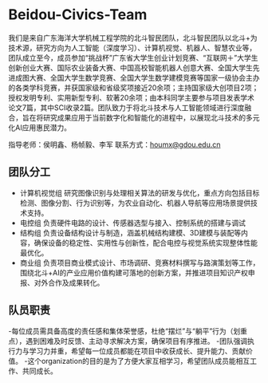 # Beidou-Civics-Team
我们是来自广东海洋大学机械工程学院的北斗智民团队，北斗智民团队以北斗+为技术源，研究方向为人工智能（深度学习）、计算机视觉、机器人、智慧农业等，团队成立至今，成员参加“挑战杯”广东省大学生创业计划竞赛、“互联网＋”大学生创新创业大赛、国际农业装备大赛、中国高校智能机器人创意大赛、全国大学生先进成图大赛、全国大学生数学竞赛、全国大学生数学建模竞赛等国家一级协会主办的各类学科竞赛，并获国家级和省级奖项接近20余项；主持国家级大创项目2项；授权发明专利、实用新型专利、软著20余项；由本科同学主要参与项目发表学术论文7篇，其中SCI收录2篇。团队致力于将北斗技术与人工智能领域进行深度融合，旨在将研究成果应用于当前数字化和智能化的进程中，以展现北斗技术的多元化AI应用惠民潜力。

指导老师：侯明鑫、杨帧毅、李军
联系方式：houmx@gdou.edu.cn

## 团队分工
- 计算机视觉组
  研究图像识别与处理相关算法的研发与优化，重点方向包括目标检测、图像分割、行为识别等，为农业自动化、机器人导航等应用场景提供技术支持。
- 电控组
  负责硬件电路的设计、传感器选型与接入、控制系统的搭建与调试
- 结构组
  负责设备结构设计与制造，涵盖机械结构建模、3D建模与装配等内容，确保设备的稳定性、实用性与创新性，配合电控与视觉系统实现整体性能最优化。
- 商业组
  负责项目商业模式设计、市场调研、竞赛材料撰写与路演策划等工作，围绕北斗+AI的产业应用价值构建可落地的创新方案，并推进项目知识产权申报、对外合作及成果转化。

## 队员职责
 -每位成员需具备高度的责任感和集体荣誉感，杜绝“摆烂”与“躺平”行为（划重点），遇到困难及时反馈、主动寻求解决方案，确保项目有序推进。
 -团队强调执行力与学习力并重，希望每一位成员都能在项目中收获成长、提升能力、贡献价值。
 -这个organization的目的是为了方便大家互相学习，希望团队成员能相互工作、共同成长。
 

